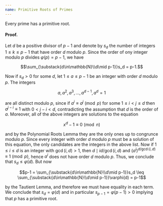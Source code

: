 ```yaml
---
name: Primitive Roots of Primes
---
```


Every prime has a primitive root.

#### Proof.

Let $d$ be a positive divisor of $p-1$ and denote by $s_d$ the number of integers $1\leq k\leq p-1$ that have order $d$ modulo $p$. Since the order of ony integer modulo $p$ divides $\varphi(p) = p-1$, we have

$$\sum_{\substack{d\in\mathbb{N}\\d\mid p-1}}s_d = p-1.$$

Now if $s_d > 0$ for some $d$, let $1\leq a\leq p-1$ be an integer with order $d$ modulo $p$. The integers

$$a, a^2, a^3,\dots, a^{d-1}, a^d = 1$$

are all distinct modulo $p$, since if $a^i\equiv a^j\pmod{p}$ for some $1\leq i<j\leq d$ then $a^{j-i}\equiv 1$ with $0 < j-i < d$, contradicting the assumption that $d$ is the order of $a$. Moreover, all of the above integers are solutions to the equation

$$x^d - 1 \equiv 0\pmod{n}$$

and by the Polynomial Roots Lemma they are the only ones up to congrunce modulo $p$. Since every integer with order $d$ modulo $p$ must be a solution of this equation, the only candidates are the integers in the above list. Now if $1\leq i\leq d$ is an integer with $\gcd(i, d) > 1$, then $d\mid id/\gcd(i,d)$ and $(a^i)^{d/\gcd(i,d)} \equiv 1\pmod{p}$, hence $a^i$ does not have order $d$ modulo $p$. Thus, we conclude that $s_d\leq \varphi(d)$. But now

$$p-1 = \sum_{\substack{d\in\mathbb{N}\\d\mid p-1}}s_d \leq \sum_{\substack{d\in\mathbb{N}\\d\mid p-1}}\varphi(d) = p-1$$

by the Tautient Lemma, and therefore we must have equality in each term. We conclude that $s_d = \varphi(d)$ and in particular $s_{p-1} = \varphi(p-1) > 0$ implying that $p$ has a primitive root.